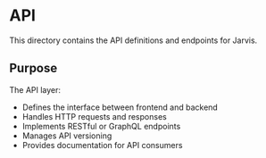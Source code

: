 # API

This directory contains the API definitions and endpoints for Jarvis.

## Purpose

The API layer:

- Defines the interface between frontend and backend
- Handles HTTP requests and responses
- Implements RESTful or GraphQL endpoints
- Manages API versioning
- Provides documentation for API consumers